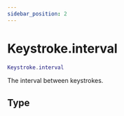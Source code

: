 ```yaml
---
sidebar_position: 2
---
```


# Keystroke.interval
```lua
Keystroke.interval
```
The interval between keystrokes.


## Type

